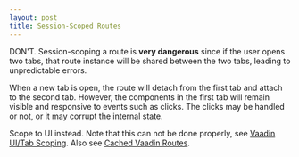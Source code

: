 ```yaml
---
layout: post
title: Session-Scoped Routes
---
```


DON'T. Session-scoping a route is **very dangerous** since if the user opens two tabs,
that route instance will be shared between the two tabs, leading to unpredictable errors.

When a new tab is open, the route will detach from the first tab and attach to the second tab.
However, the components in the first tab will remain visible and responsive to events such as clicks.
The clicks may be handled or not, or it may corrupt the internal state.

Scope to UI instead. Note that this can not be done properly, see [Vaadin UI/Tab Scoping](../vaadin-ui-scope/).
Also see [Cached Vaadin Routes](../cached-vaadin-routes/).
